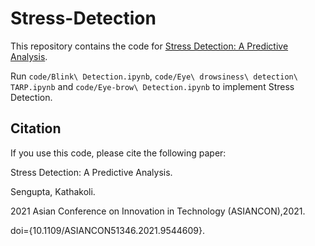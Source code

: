 # Stress-Detection
This repository contains the code for [Stress Detection: A Predictive Analysis](https://ieeexplore.ieee.org/document/9544609).

Run `code/Blink\ Detection.ipynb`, `code/Eye\ drowsiness\ detection\ TARP.ipynb` and `code/Eye-brow\ Detection.ipynb` to implement Stress Detection.

## Citation
If you use this code, please cite the following paper:

  Stress Detection: A Predictive Analysis.
  
  Sengupta, Kathakoli.
  
  2021 Asian Conference on Innovation in Technology (ASIANCON),2021.
  
  doi={10.1109/ASIANCON51346.2021.9544609}.

